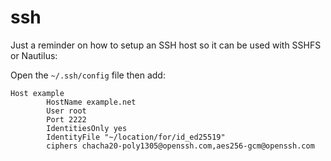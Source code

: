 # ssh

Just a reminder on how to setup an SSH host so it can be used with SSHFS or Nautilus:

Open the `~/.ssh/config` file then add:
```
Host example
        HostName example.net
        User root
        Port 2222
        IdentitiesOnly yes
        IdentityFile "~/location/for/id_ed25519"
        ciphers chacha20-poly1305@openssh.com,aes256-gcm@openssh.com
```
